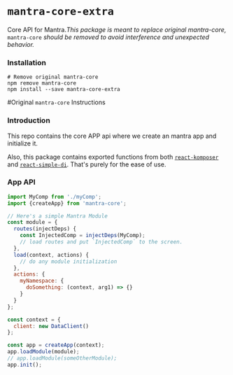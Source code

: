 # `mantra-core-extra`

Core API for Mantra.*This package is meant to replace original mantra-core,* `mantra-core` *should be removed to avoid interference and unexpected behavior.*

### Installation
```shell
# Remove original mantra-core
npm remove mantra-core
npm install --save mantra-core-extra
```


#Original `mantra-core` Instructions

### Introduction

This repo contains the core APP api where we create an mantra app and initialize it.

Also, this package contains exported functions from both [`react-komposer`](https://github.com/kadirahq/react-komposer) and [`react-simple-di`](https://github.com/kadirahq/react-simple-di).
That's purely for the ease of use.


### App API

```js
import MyComp from './myComp';
import {createApp} from 'mantra-core';

// Here's a simple Mantra Module
const module = {
  routes(injectDeps) {
    const InjectedComp = injectDeps(MyComp);
    // load routes and put `InjectedComp` to the screen.
  },
  load(context, actions) {
    // do any module initialization
  },
  actions: {
    myNamespace: {
      doSomething: (context, arg1) => {}
    }
  }
};

const context = {
  client: new DataClient()
};

const app = createApp(context);
app.loadModule(module);
// app.loadModule(someOtherModule);
app.init();
```
